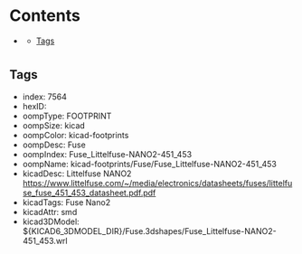 



Contents
========

* [](#)
	* [Tags](#tags)

# 

## Tags

- index: 7564
- hexID: 
- oompType: FOOTPRINT
- oompSize: kicad
- oompColor: kicad-footprints
- oompDesc: Fuse
- oompIndex: Fuse_Littelfuse-NANO2-451_453
- oompName: kicad-footprints/Fuse/Fuse_Littelfuse-NANO2-451_453
- kicadDesc: Littelfuse NANO2 https://www.littelfuse.com/~/media/electronics/datasheets/fuses/littelfuse_fuse_451_453_datasheet.pdf.pdf
- kicadTags: Fuse Nano2
- kicadAttr: smd
- kicad3DModel: ${KICAD6_3DMODEL_DIR}/Fuse.3dshapes/Fuse_Littelfuse-NANO2-451_453.wrl
